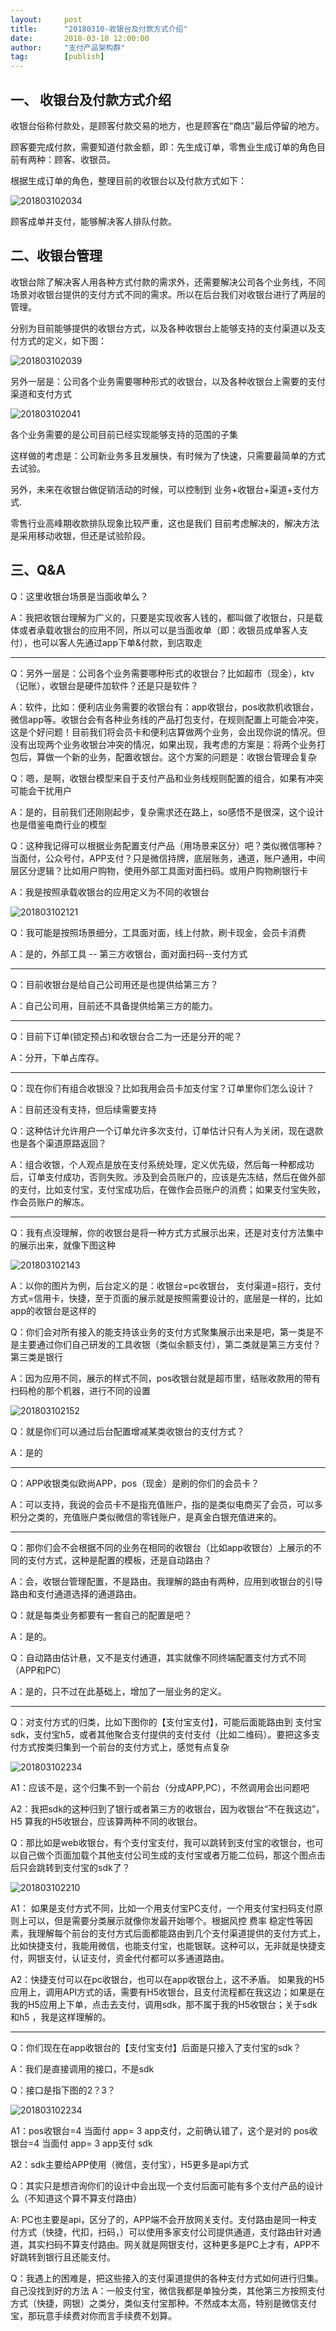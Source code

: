```yaml
---  
layout:     post   
title:      "20180310-收银台及付款方式介绍"  
date:       2018-03-10 12:00:00  
author:     "支付产品架构群"  
tag:		[publish]   
--- 
```


## 一、 收银台及付款方式介绍

收银台俗称付款处，是顾客付款交易的地方，也是顾客在“商店”最后停留的地方。

顾客要完成付款，需要知道付款金额，即：先生成订单，零售业生成订单的角色目前有两种：顾客、收银员。

根据生成订单的角色，整理目前的收银台以及付款方式如下：

![201803102034](http://static.cocolian.cn/img/201803/20180310_203447.png)

顾客成单并支付，能够解决客人排队付款。

## 二、收银台管理

收银台除了解决客人用各种方式付款的需求外，还需要解决公司各个业务线，不同场景对收银台提供的支付方式不同的需求。所以在后台我们对收银台进行了两层的管理。

分别为目前能够提供的收银台方式，以及各种收银台上能够支持的支付渠道以及支付方式的定义，如下图：

![201803102039](http://static.cocolian.cn/img/201803/20180310_203955.png)

另外一层是：公司各个业务需要哪种形式的收银台，以及各种收银台上需要的支付渠道和支付方式

![201803102041](http://static.cocolian.cn/img/201803/20180310_204108.png)

各个业务需要的是公司目前已经实现能够支持的范围的子集

这样做的考虑是：公司新业务多且发展快，有时候为了快速，只需要最简单的方式去试验。

另外，未来在收银台做促销活动的时候，可以控制到 业务+收银台+渠道+支付方式.

零售行业高峰期收款排队现象比较严重，这也是我们
目前考虑解决的，解决方法是采用移动收银，但还是试验阶段。

## 三、Q&A

Q：这里收银台场景是当面收单么？

A：我把收银台理解为广义的，只要是实现收客人钱的，都叫做了收银台，只是载体或者承载收银台的应用不同，所以可以是当面收单（即：收银员成单客人支付），也可以客人先通过app下单&付款，到店取走

---
Q：另外一层是：公司各个业务需要哪种形式的收银台？比如超市（现金），ktv（记账），收银台是硬件加软件？还是只是软件？

A：软件，比如：便利店业务需要的收银台有：app收银台，pos收款机收银台，微信app等。收银台会有各种业务线的产品打包支付，在规则配置上可能会冲突，这是个好问题！目前我们将会员卡和便利店算做两个业务，会出现你说的情况。但没有出现两个业务收银台冲突的情况，如果出现，我考虑的方案是：将两个业务打包后，算做一个新的业务，配置收银台。这个方案的问题是：收银台管理会复杂

Q：嗯，是啊，收银台模型来自于支付产品和业务线规则配置的组合，如果有冲突可能会干扰用户

A：是的，目前我们还刚刚起步，复杂需求还在路上，so感悟不是很深，这个设计也是借鉴电商行业的模型

Q：这种我记得可以根据业务配置支付产品（用场景来区分）吧？类似微信哪种？当面付，公众号付，APP支付？只是微信持牌，底层账务，通道，账户通用，中间层区分逻辑？比如用户购物，使用外部工具面对面扫码。或用户购物刷银行卡

A：我是按照承载收银台的应用定义为不同的收银台


![201803102121](http://static.cocolian.cn/img/201803/20180310_212102.png)

Q：我可能是按照场景细分，工具面对面，线上付款，刷卡现金，会员卡消费

A：是的，外部工具 -- 第三方收银台，面对面扫码--支付方式

---
Q：目前收银台是给自己公司用还是也提供给第三方？

A：自己公司用，目前还不具备提供给第三方的能力。

---
Q：目前下订单(锁定预占)和收银台合二为一还是分开的呢？

A：分开，下单占库存。

---
Q：现在你们有组合收银没？比如我用会员卡加支付宝？订单里你们怎么设计？

A：目前还没有支持，但后续需要支持

Q：这种估计允许用户一个订单允许多次支付，订单估计只有人为关闭，现在退款也是各个渠道原路返回？

A：组合收银，个人观点是放在支付系统处理，定义优先级，然后每一种都成功后，订单支付成功，否则失败。涉及到会员账户的，应该是先冻结，然后在做外部的支付，比如支付宝，支付宝成功后，在做作会员账户的消费；如果支付宝失败，作会员账户的解冻。


---
Q：我有点没理解，你的收银台是将一种方式方式展示出来，还是对支付方法集中的展示出来，就像下图这种
 
![201803102143](http://static.cocolian.cn/img/201803/20180310_214347.png)

A：以你的图片为例，后台定义的是：收银台=pc收银台， 支付渠道=招行，支付方式=信用卡，快捷，至于页面的展示就是按照需要设计的，底层是一样的，比如app的收银台是这样的

Q：你们会对所有接入的能支持该业务的支付方式聚集展示出来是吧，第一类是不是主要通过你们自己研发的工具收银（类似余额支付），第二类就是第三方支付？第三类是银行

A：因为应用不同，展示的样式不同，pos收银台就是超市里，结账收款用的带有扫码枪的那个机器，进行不同的设置

![201803102152](http://static.cocolian.cn/img/201803/20180310_215250.png)

Q：就是你们可以通过后台配置增减某类收银台的支付方式？

A：是的

---
Q：APP收银类似欧尚APP，pos（现金）是刷的你们的会员卡？

A：可以支持，我说的会员卡不是指充值账户，指的是类似电商买了会员，可以多积分之类的，充值账户类似微信的零钱账户，是真金白银充值进来的。

---
Q：那你们会不会根据不同的业务在相同的收银台（比如app收银台）上展示的不同的支付方式，这种是配置的模板，还是自动路由？

A：会，收银台管理配置，不是路由。我理解的路由有两种，应用到收银台的引导路由和支付通道选择的通道路由。

Q：就是每类业务都要有一套自己的配置是吧？

A：是的。

Q：自动路由估计悬，又不是支付通道，其实就像不同终端配置支付方式不同（APP和PC）

A：是的，只不过在此基础上，增加了一层业务的定义。

---
Q：对支付方式的归类，比如下图你的【支付宝支付】，可能后面能路由到 支付宝sdk，支付宝h5，或者其他聚合支付提供的支付支付（比如二维码）。要把这多支付方式按类归集到一个前台的支付方式上，感觉有点复杂


![201803102234](http://static.cocolian.cn/img/201803/20180310_223418.png)

A1：应该不是，这个归集不到一个前台（分成APP,PC），不然调用会出问题吧

A2：我把sdk的这种归到了银行或者第三方的收银台，因为收银台“不在我这边”，H5 算我的H5收银台，应该算两种不同的收银台。

Q：那比如是web收银台，有个支付宝支付，我可以跳转到支付宝的收银台，也可以自己做个页面加载个其他支付公司生成的支付宝或者万能二位码，那这个图点击后只会跳转到支付宝的sdk了？

![201803102210](http://static.cocolian.cn/img/201803/20180310_221006.png)

A1： 如果是支付方式不同，比如一个用支付宝PC支付，一个用支付宝扫码支付原则上可以，但是需要分类展示就像你发最开始哪个。根据风控 费率 稳定性等因素，我理解每个前台的支付方式后面都能路由到几个支付渠道提供的支付方式上，比如快捷支付，我能用微信，也能支付宝，也能银联。这种可以，无非就是快捷支付，网银支付，认证支付，资金代付都可以多通道路由。

A2：快捷支付可以在pc收银台，也可以在app收银台上，这不矛盾。 如果我的H5应用上，调用API方式的话，需要有H5收银台，且支付流程都在我这边；如果是在我的H5应用上下单，点击去支付，调用sdk，那不属于我的H5收银台；关于sdk和h5 ，我是这样理解的。

---

Q：你们现在在app收银台的【支付宝支付】后面是只接入了支付宝的sdk？

A：我们是直接调用的接口，不是sdk

Q：接口是指下图的2？3？

![201803102234](http://static.cocolian.cn/img/201803/20180310_223418.png)

A1：pos收银台=4 当面付  app= 3 app支付，之前确认错了，这个是对的 pos收银台=4 当面付  app= 3 app支付 sdk

A2：sdk主要给APP使用（微信，支付宝），H5更多是api方式

Q：其实只是想咨询你们的设计中会出现一个支付后面可能有多个支付产品的设计么（不知道这个算不算支付路由）

A: PC也主要是api，区分了的，APP端不会开放网关支付。支付路由是同一种支付方式（快捷，代扣，扫码，）可以使用多家支付公司提供通道，支付路由针对通道，其实扫码不算支付路由。网关就是网银支付，这种更多是PC上才有，APP不好跳转到银行且还能支付。

Q：我遇上的困难是，把这些接入的支付渠道提供的各种支付方式如何进行归集。自己没找到好的方法
A：一般支付宝，微信我都是单独分类，其他第三方按照支付方式（快捷，网银）之类分，类似支付宝那种。不然成本太高，特别是微信支付宝，那玩意手续费对你而言手续费不划算。

